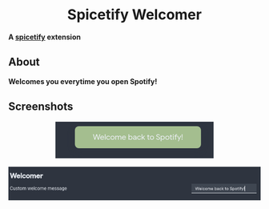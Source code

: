 <h1 align='center'>Spicetify Welcomer</h1>

**A [spicetify](https://spicetify.app) extension**

## About

**Welcomes you everytime you open Spotify!**

## Screenshots

<p align='center'><img src='https://raw.githubusercontent.com/Shadofer/spicetify-welcomer/master/images/showcase.png' alt='Spicetify Welcomer showcase icon'></p>

<p align='center'><img src='https://raw.githubusercontent.com/Shadofer/spicetify-welcomer/master/images/custom.png' alt='Spicetify Welcomer custom message icon'></p>
